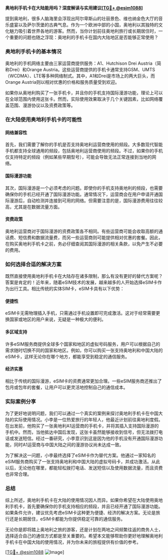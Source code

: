**奥地利手机卡在大陆能用吗？深度解读与实用建议[[TG💪+ @esim1088](https://t.me/s/esim1088)]**

提到奥地利，很多人脑海里会浮现出阿尔卑斯山的壮丽景色、维也纳金色大厅的音乐盛宴以及萨尔茨堡的古典气息。作为一个欧洲中部的小国，奥地利以其独特的文化魅力吸引着世界各地的游客。然而，当你计划前往奥地利旅行或长期居住时，一个重要的问题也随之浮现：奥地利的手机卡在国内大陆地区是否能够正常使用？

### 奥地利手机卡的基本情况

奥地利的手机网络主要由三家运营商提供服务：A1、Hutchison Drei Austria（简称Drei）和Orange Austria。这些运营商提供的手机卡通常支持GSM、UMTS（WCDMA）、LTE等多种网络制式。其中，A1和Drei是市场上的两大巨头，而Orange Austria则以相对优惠的价格和服务质量受到欢迎。

如果你从奥地利购买了一张手机卡，并且你的手机支持国际漫游功能，理论上可以在全球范围内使用这张卡。然而，实际使用效果取决于几个关键因素，比如网络覆盖范围、漫游协议以及资费政策等。

### 在大陆使用奥地利手机卡的可能性

#### 网络兼容性
首先，我们需要了解你的手机是否支持奥地利运营商使用的频段。大多数现代智能手机都支持全球通用的频段，包括奥地利运营商使用的频段。不过，如果你的手机仅支持特定的频段（例如某些早期型号），可能会导致无法正常连接到当地的网络。

#### 国际漫游功能
其次，国际漫游是一个必须考虑的问题。即使你的手机支持奥地利的频段，也需要确保你的手机已经开通了国际漫游功能。通常情况下，运营商会在用户申请开通国际漫游后，自动检测并连接到可用的网络。但需要注意的是，国际漫游费用往往较高，尤其是在数据流量方面。

#### 资费政策
奥地利运营商对于国际漫游的资费政策各不相同。有些运营商可能会收取高额的通话费、短信费和数据流量费，而另一些运营商则可能提供相对优惠的套餐。因此，在购买奥地利手机卡之前，务必仔细查阅其国际漫游的相关条款，以免产生不必要的费用。

### 如何选择合适的解决方案

既然直接使用奥地利手机卡在大陆存在诸多限制，那么有没有更好的替代方案呢？答案是肯定的！近年来，随着eSIM技术的发展，越来越多的人开始选择eSIM卡作为出行工具。相比传统的实体SIM卡，eSIM卡具有以下优势：

#### 便捷性
eSIM卡无需物理插入手机，只需通过手机设置即可完成激活。这对于经常需要更换国家或地区的用户来说，无疑是一种极大的便利。

#### 多区域支持
许多eSIM服务商提供全球多个国家和地区的虚拟号码服务，用户可以根据自己的需求随时切换不同的国家和地区。例如，你可以购买一张支持奥地利和中国大陆的eSIM卡，这样无论你在哪个地方，都能享受到稳定的通信服务。

#### 经济实惠
相比于传统的国际漫游，eSIM卡的资费通常更加合理。一些eSIM服务商还推出了包月或包年的套餐，让用户可以更灵活地控制自己的通信成本。

### 实际案例分享

为了更好地说明问题，我们可以通过一个真实的案例来探讨奥地利手机卡在中国大陆的实际使用情况。小李是一位热爱旅行的年轻人，他最近计划前往奥地利度假。在出发前，他购买了一张奥地利A1运营商的手机卡，并将其插入支持国际漫游的手机中。然而，当他抵达中国后发现，这张卡虽然能够接收到信号，但无法拨打电话或发送短信。经过一番研究，小李意识到这是因为他的手机没有开通国际漫游功能，同时A1运营商与中国大陆之间的漫游协议尚未达成一致。

为了解决这一问题，小李最终选择了eSIM卡作为替代方案。他通过一家知名的eSIM服务商购买了一张支持奥地利和中国大陆的虚拟号码卡，并成功激活。从此以后，无论他在哪里，都能轻松拨打电话、发送短信以及使用数据流量，而且资费也非常合理。

### 总结

综上所述，奥地利手机卡在大陆的使用情况因人而异。如果你希望在大陆使用奥地利手机卡，首先要确保你的手机支持相应的频段，并且已经开通了国际漫游功能。如果条件允许，建议优先考虑eSIM卡这种更为便捷、经济的解决方案。无论是旅行还是长期居住，eSIM卡都能为你提供稳定可靠的通信服务。

无论你是即将踏上奥地利之旅的游客，还是计划在两地之间频繁往返的商务人士，选择适合自己的通信方式都是至关重要的。希望本文能够帮助你更好地理解奥地利手机卡在中国大陆的使用情况，并为你未来的旅程提供有价值的参考。

[[TG💪+ @esim1088](https://t.me/s/esim1088) ![Image](https://i.postimg.cc/4NQfJmqS/Snipaste-2025-05-13-00-14-12.png)]